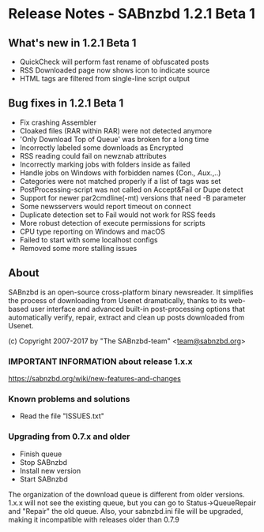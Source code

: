 Release Notes  -  SABnzbd 1.2.1 Beta 1
==============================================

## What's new in 1.2.1 Beta 1
- QuickCheck will perform fast rename of obfuscated posts
- RSS Downloaded page now shows icon to indicate source
- HTML tags are filtered from single-line script output

## Bug fixes in 1.2.1 Beta 1
- Fix crashing Assembler
- Cloaked files (RAR within RAR) were not detected anymore
- 'Only Download Top of Queue' was broken for a long time
- Incorrectly labeled some downloads as Encrypted
- RSS reading could fail on newznab attributes
- Incorrectly marking jobs with folders inside as failed
- Handle jobs on Windows with forbidden names (Con.*, Aux.*,..)
- Categories were not matched properly if a list of tags was set
- PostProcessing-script was not called on Accept&Fail or Dupe detect
- Support for newer par2cmdline(-mt) versions that need -B parameter
- Some newsservers would report timeout on connect
- Duplicate detection set to Fail would not work for RSS feeds
- More robust detection of execute permissions for scripts
- CPU type reporting on Windows and macOS
- Failed to start with some localhost configs
- Removed some more stalling issues

## About
  SABnzbd is an open-source cross-platform binary newsreader.
  It simplifies the process of downloading from Usenet dramatically,
  thanks to its web-based user interface and advanced
  built-in post-processing options that automatically verify, repair,
  extract and clean up posts downloaded from Usenet.

  (c) Copyright 2007-2017 by "The SABnzbd-team" \<team@sabnzbd.org\>

### IMPORTANT INFORMATION about release 1.x.x
<https://sabnzbd.org/wiki/new-features-and-changes>

### Known problems and solutions
- Read the file "ISSUES.txt"

### Upgrading from 0.7.x and older
- Finish queue
- Stop SABnzbd
- Install new version
- Start SABnzbd

The organization of the download queue is different from older versions.
1.x.x will not see the existing queue, but you can go to
Status->QueueRepair and "Repair" the old queue.
Also, your sabnzbd.ini file will be upgraded, making it
incompatible with releases older than 0.7.9
